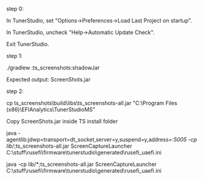 
step 0:

In TunerStudio, set "Options->Preferences->Load Last Project on startup".

In TunerStudio, uncheck "Help->Automatic Update Check".

Exit TunerStudio.

step 1:

./gradlew :ts_screenshots:shadowJar

Expected output: ScreenShots.jar

step 2:

cp ts_screenshots\build\libs\ts_screenshots-all.jar "C:\Program Files (x86)\EFIAnalytics\TunerStudioMS"

Copy ScreenShots.jar inside TS install folder

java -agentlib:jdwp=transport=dt_socket,server=y,suspend=y,address=*:5005 -cp lib/*;ts_screenshots-all.jar ScreenCaptureLauncher C:\stuff\rusefi\firmware\tunerstudio\generated\rusefi_uaefi.ini

java -cp lib/*;ts_screenshots-all.jar ScreenCaptureLauncher C:\stuff\rusefi\firmware\tunerstudio\generated\rusefi_uaefi.ini
